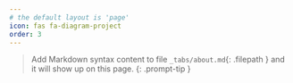 ```yaml
---
# the default layout is 'page'
icon: fas fa-diagram-project
order: 3
---
```


> Add Markdown syntax content to file `_tabs/about.md`{: .filepath } and it will show up on this page.
{: .prompt-tip }
